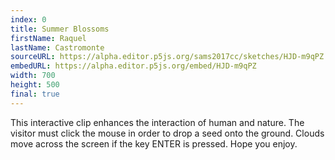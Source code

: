 ```yaml
---
index: 0
title: Summer Blossoms
firstName: Raquel
lastName: Castromonte
sourceURL: https://alpha.editor.p5js.org/sams2017cc/sketches/HJD-m9qPZ
embedURL: https://alpha.editor.p5js.org/embed/HJD-m9qPZ
width: 700
height: 500
final: true
---
```


This interactive clip enhances the interaction of human and
nature. The visitor must click the mouse in order
to drop a seed onto the ground. Clouds move across the screen if
the key ENTER is pressed. Hope you enjoy.

